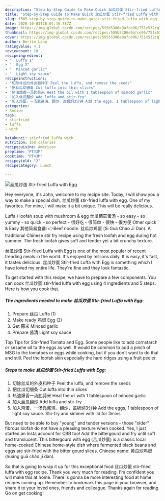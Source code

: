 ```yaml
---
description: "Step-by-Step Guide to Make Quick 丝瓜炒蛋 Stir-fried Luffa with Egg"
title: "Step-by-Step Guide to Make Quick 丝瓜炒蛋 Stir-fried Luffa with Egg"
slug: 1505-step-by-step-guide-to-make-quick-stir-fried-luffa-with-egg
date: 2020-10-03T20:04:45.787Z
image: https://img-global.cpcdn.com/recipes/595b5306e9afce96/751x532cq70/丝瓜炒蛋-stir-fried-luffa-with-egg-recipe-main-photo.jpg
thumbnail: https://img-global.cpcdn.com/recipes/595b5306e9afce96/751x532cq70/丝瓜炒蛋-stir-fried-luffa-with-egg-recipe-main-photo.jpg
cover: https://img-global.cpcdn.com/recipes/595b5306e9afce96/751x532cq70/丝瓜炒蛋-stir-fried-luffa-with-egg-recipe-main-photo.jpg
author: Bertie Lane
ratingvalue: 4.1
reviewcount: 10
recipeingredient:
- "  Luffa 1"
- "  Egg 2"
- "  Minced garlic"
- "  Light soy sauce"
recipeinstructions:
- "切除丝瓜的外皮和种子 Peel the luffa, and remove the seeds"
- "把丝瓜切细条 Cut luffa into thin slices"
- "热油爆香一汤匙蒜米 Heat the oil with 1 tablespoon of minced garlic"
- "加入丝瓜翻炒 Add luffa and stir-fry"
- "加入鸡蛋，一汤匙酱清。翻炒，盖锅焖3分钟 Add the eggs, 1 tablespoon of light soy sauce. Stir-fry and simmer with lid for 3mins"
categories:
- Recipe
tags:
- stirfried
- luffa
- with

katakunci: stirfried luffa with 
nutrition: 168 calories
recipecuisine: American
preptime: "PT33M"
cooktime: "PT43M"
recipeyield: "2"
recipecategory: Lunch

---
```



![丝瓜炒蛋 Stir-fried Luffa with Egg](https://img-global.cpcdn.com/recipes/595b5306e9afce96/751x532cq70/丝瓜炒蛋-stir-fried-luffa-with-egg-recipe-main-photo.jpg)

Hey everyone, it's John, welcome to my recipe site. Today, I will show you a way to make a special dish, 丝瓜炒蛋 stir-fried luffa with egg. One of my favorites. For mine, I will make it a bit unique. This will be really delicious.

Luffa / loofah soup with mushroom &amp; egg 丝瓜菌菇蛋汤 - so easy - so yummy - so quick - so perfect - 很好吃 - 很简单 - 很快 - 很方便 Other quick &amp; Easy 其他简易食谱: 👉Beef noodle. 丝瓜炒鸡蛋 (Si Gua Chao Ji Dan). A traditional Chinese stir fry recipe using the fresh loofah and egg during hot summer. The fresh loofah gives soft and tender yet a bit crunchy texture.

丝瓜炒蛋 Stir-fried Luffa with Egg is one of the most popular of recent trending meals in the world. It's enjoyed by millions daily. It is easy, it's fast, it tastes delicious. 丝瓜炒蛋 Stir-fried Luffa with Egg is something which I have loved my entire life. They're fine and they look fantastic.


To get started with this recipe, we have to prepare a few components. You can cook 丝瓜炒蛋 stir-fried luffa with egg using 4 ingredients and 5 steps. Here is how you cook that.

<!--inarticleads1-->

##### The ingredients needed to make 丝瓜炒蛋 Stir-fried Luffa with Egg:

1. Prepare  丝瓜 Luffa (1)
1. Make ready  鸡蛋 Egg (2)
1. Get  蒜米 Minced garlic
1. Prepare  酱清 Light soy sauce


Top Tips for Stir-fried Tomato and Egg. Some people like to add cornstarch or sesame oil to the eggs as well. It would be common to add a pinch of MSG to the tomatoes or eggs while cooking, but if you don&#39;t want to do that and still. Peel the loofah skin especially the hard ridges using a fruit peeler. 

<!--inarticleads2-->

##### Steps to make 丝瓜炒蛋 Stir-fried Luffa with Egg:

1. 切除丝瓜的外皮和种子 Peel the luffa, and remove the seeds
1. 把丝瓜切细条 Cut luffa into thin slices
1. 热油爆香一汤匙蒜米 Heat the oil with 1 tablespoon of minced garlic
1. 加入丝瓜翻炒 Add luffa and stir-fry
1. 加入鸡蛋，一汤匙酱清。翻炒，盖锅焖3分钟 Add the eggs, 1 tablespoon of light soy sauce. Stir-fry and simmer with lid for 3mins


But need to be able to buy &#34;young&#34; and tender versions - those &#34;older&#34; fibrous loofah do not have a pleasing texture when cooked. Yes, I just started an Insta account for CBB too! Add the bittergourd and fry until soft and translucent. This bittergourd with egg (苦瓜炒蛋) is a classic local home-cooked Chinese home-style dish where fermented black beans and eggs are stir-fried with the bitter gourd slices. Chinese name: 黄瓜炒鸡蛋 (huáng guā chǎo jī dàn). 

So that is going to wrap it up for this exceptional food 丝瓜炒蛋 stir-fried luffa with egg recipe. Thank you very much for reading. I'm confident you will make this at home. There is gonna be more interesting food at home recipes coming up. Remember to bookmark this page in your browser, and share it to your loved ones, friends and colleague. Thanks again for reading. Go on get cooking!

